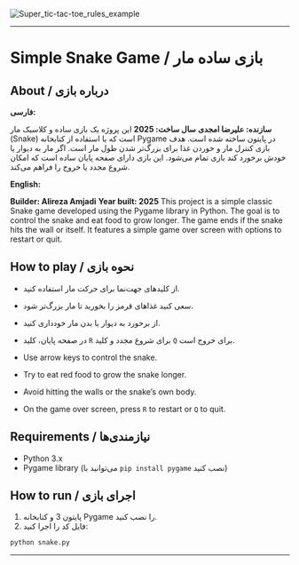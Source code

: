 ![Super_tic-tac-toe_rules_example](https://github.com/user-attachments/assets/f6d36ab4-2245-4ef8-a16a-22b8fcc84bfa)

---

# Simple Snake Game / بازی ساده مار

## About / درباره بازی

**فارسی:**




**سازنده: علیرضا امجدی**
**سال ساخت: 2025**
این پروژه یک بازی ساده و کلاسیک مار (Snake) است که با استفاده از کتابخانه Pygame در پایتون ساخته شده است.
هدف بازی کنترل مار و خوردن غذا برای بزرگ‌تر شدن طول مار است. اگر مار به دیوار یا خودش برخورد کند بازی تمام می‌شود.
این بازی دارای صفحه پایان ساده است که امکان شروع مجدد یا خروج را فراهم می‌کند.


**English:**


**Builder: Alireza Amjadi**
**Year built: 2025**
This project is a simple classic Snake game developed using the Pygame library in Python.
The goal is to control the snake and eat food to grow longer. The game ends if the snake hits the wall or itself.
It features a simple game over screen with options to restart or quit.


## How to play / نحوه بازی

* از کلیدهای جهت‌نما برای حرکت مار استفاده کنید.

* سعی کنید غذاهای قرمز را بخورید تا مار بزرگ‌تر شود.

* از برخورد به دیوار یا بدن مار خودداری کنید.

* در صفحه پایان، کلید `R` برای شروع مجدد و کلید `Q` برای خروج است.

* Use arrow keys to control the snake.

* Try to eat red food to grow the snake longer.

* Avoid hitting the walls or the snake’s own body.

* On the game over screen, press `R` to restart or `Q` to quit.

## Requirements / نیازمندی‌ها

* Python 3.x
* Pygame library (می‌توانید با `pip install pygame` نصب کنید)

## How to run / اجرای بازی

1. پایتون 3 و کتابخانه Pygame را نصب کنید.
2. فایل کد را اجرا کنید:

```bash
python snake.py
```

---
